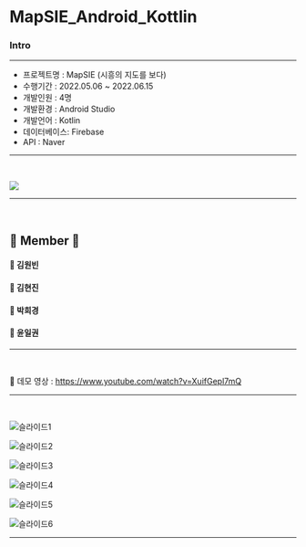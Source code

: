 # MapSIE_Android_Kottlin


### Intro

<hr>

   -  프로젝트명  : MapSIE (시흥의 지도를 보다)
   -  수행기간    : 2022.05.06 ~ 2022.06.15
   -  개발인원    : 4명
   -  개발환경    : Android Studio
   -  개발언어    : Kotlin
   -  데이터베이스: Firebase 
   -  API        : Naver
 
<hr>
</br>

<p>
  <img src="https://github.com/diffngood/MapSIE_android_kotlin/assets/103239379/7b943cfd-c7e9-4bd4-be5e-bcf2e326b0a3">
</p>
<hr>
</br>

## 👥 Member 👥
<h4>🧑 김원빈</h4>
<h4>👧 김현진</h4>
<h4>👧 박희경</h4>
<h4>🧑 윤일권</h4>

<hr>
</br>

📓 데모 영상 : https://www.youtube.com/watch?v=XuifGepl7mQ

<hr>
</br>


![슬라이드1](https://github.com/diffngood/MapSIE_android_kotlin/assets/103239379/04130f05-607d-401a-ae76-f8852b87f339)

![슬라이드2](https://github.com/diffngood/MapSIE_android_kotlin/assets/103239379/7f218231-af2b-42c7-b1b3-c01e7e79e9f1)

![슬라이드3](https://github.com/diffngood/MapSIE_android_kotlin/assets/103239379/314066d5-0d97-435c-9d82-356bde04c079)

![슬라이드4](https://github.com/diffngood/MapSIE_android_kotlin/assets/103239379/6143412d-4e08-4fd8-afd0-baf1c92a66a0)

![슬라이드5](https://github.com/diffngood/MapSIE_android_kotlin/assets/103239379/886df772-7433-4a16-b2aa-7e49930fb39d)

![슬라이드6](https://github.com/diffngood/MapSIE_android_kotlin/assets/103239379/2842306b-be37-4601-91f9-9ad2e9662d7a)

<hr>
</br>
